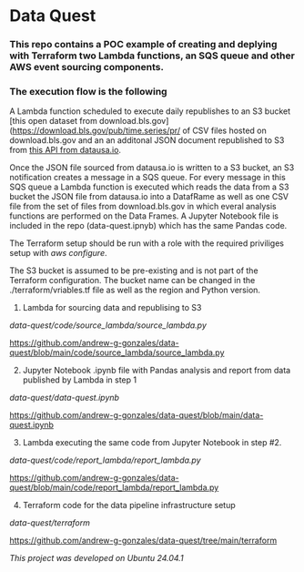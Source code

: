 # Data Quest

### This repo contains a POC example of creating and deplying with Terraform two Lambda functions, an SQS queue and other AWS event sourcing components.

### The execution flow is the following

A Lambda function scheduled to execute daily republishes to an S3 bucket [this open dataset from download.bls.gov](https://download.bls.gov/pub/time.series/pr/ of CSV files hosted on download.bls.gov and an an additonal JSON document republished to S3 from [this API from datausa.io](https://datausa.io/api/data?drilldowns=Nation&measures=Population).

Once the JSON file sourced from datausa.io is written to a S3 bucket, an S3 notification creates a message in a SQS queue.  For every message in this SQS queue a Lambda function is executed which reads the data from a S3 bucket the JSON file from datausa.io into a DatafRame as well as one CSV file from the set of files from download.bls.gov in which everal analysis functions are performed on the Data Frames.  A Jupyter Notebook file is included in the repo (data-quest.ipnyb) which has the same Pandas code.

The Terraform setup should be run with a role with the required priviliges setup with _aws configure_.  

The S3 bucket is assumed to be pre-existing and is not part of the Terraform configuration.  The bucket name can be changed in the ./terraform/vriables.tf file as well as the region and Python version.




1. Lambda for sourcing data and republising to S3

 _data-quest/code/source_lambda/source_lambda.py_ 

https://github.com/andrew-g-gonzales/data-quest/blob/main/code/source_lambda/source_lambda.py



2. Jupyter Notebook .ipynb file with Pandas analysis and report from data published by Lambda in step 1

_data-quest/data-quest.ipynb_

https://github.com/andrew-g-gonzales/data-quest/blob/main/data-quest.ipynb


3.  Lambda executing the same code from Jupyter Notebook in step #2.

 _data-quest/code/report_lambda/report_lambda.py_ 
 
https://github.com/andrew-g-gonzales/data-quest/blob/main/code/report_lambda/report_lambda.py


4. Terraform code for the data pipeline infrastructure setup

 _data-quest/terraform_ 

https://github.com/andrew-g-gonzales/data-quest/tree/main/terraform




_This project was developed on Ubuntu 24.04.1_